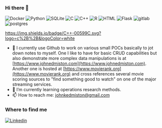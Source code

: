 ### Hi there 👋
![Docker](https://img.shields.io/badge/Docker-0CC1F3?style=flat-square&logo=docker&logoColor=white)
![Python](https://img.shields.io/badge/Python-3776AB?style=flat-square&logo=python&logoColor=white)
![SQLite](https://img.shields.io/badge/SQLite-07405E?style=flat-square&logo=sqlite&logoColor=white)
![C](https://img.shields.io/badge/C-00599C.svg?logo=c&logoColor=white)
![C++](https://img.shields.io/badge/C++-00599C.svg?logo=c%2B%2B&logoColor=white)
![R](https://img.shields.io/badge/R-276DC3.svg?logo=r&logoColor=white)
![HTML](https://img.shields.io/badge/HTML-239120.svg?logo=html5&logoColor=white)
![Flask](https://img.shields.io/badge/Flask-000.svg?logo=flask&logoColor=white)
![gitlab](https://img.shields.io/badge/Gitlab-330f63.svg?logo=gitlab&logoColor=white)
![postgres](https://img.shields.io/badge/postgres-316192.svg?logo=postgresql&logoColor=white)
<!--![Amazon AWS](https://img.shields.io/badge/Amazon AWS-232F3E?logo=amazon-aws&logoColor=white)
![Google Cloud](https://img.shields.io/badge/Google Cloud-4285F4?logo=google-cloud&logoColor=white) -->

https://img.shields.io/badge/C++-00599C.svg?logo=c%2B%2B&logoColor=white
- 🔭 I currently use Github to work on various small POCs basically to jot down notes to myself. One I like to have for basic CRUD capabilities but also demonstrate more complex data manipulations is at [https://www.johnedmiston.com](https://www.johnedmiston.com). Another one is hosted at [https://www.movierank.org](https://www.movierank.org) and cross references several movie scoring sources to "find something good to watch" on one of the major streaming services. 
- 🌱 I’m currently learning operations research methods. 
- 📫 How to reach me: johnkedmiston@gmail.com

### Where to find me

[![Linkedin](https://img.shields.io/badge/LinkedIn-0077B5?style=flat-square&logo=linkedin&logoColor=white)](https://www.linkedin.com/in/jkedmiston/) 
<!--
**jkedmiston/jkedmiston** is a ✨ _special_ ✨ repository because its `README.md` (this file) appears on your GitHub profile.

Here are some ideas to get you started:

- 🔭 I’m currently working on ...
- ⚡ Fun fact: ...
- 👯 I’m looking to collaborate on ...
- 🤔 I’m looking for help with ...
- 💬 Ask me about ...

- 😄 Pronouns: ...

-->
